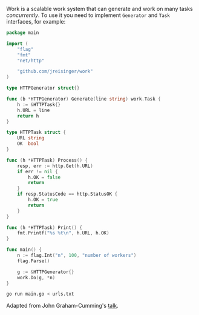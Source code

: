 Work is a scalable work system that can generate and work on many tasks
*concurrently*. To use it you need to implement `Generator` and `Task`
interfaces, for example:

```go
package main

import (
	"flag"
	"fmt"
	"net/http"

	"github.com/jreisinger/work"
)

type HTTPGenerator struct{}

func (b *HTTPGenerator) Generate(line string) work.Task {
	h := &HTTPTask{}
	h.URL = line
	return h
}

type HTTPTask struct {
	URL string
	OK  bool
}

func (h *HTTPTask) Process() {
	resp, err := http.Get(h.URL)
	if err != nil {
		h.OK = false
		return
	}
	if resp.StatusCode == http.StatusOK {
		h.OK = true
		return
	}
}

func (h *HTTPTask) Print() {
	fmt.Printf("%s %t\n", h.URL, h.OK)
}

func main() {
	n := flag.Int("n", 100, "number of workers")
	flag.Parse()

	g := &HTTPGenerator{}
	work.Do(g, *n)
}
```

```bash
go run main.go < urls.txt
```

Adapted from John Graham-Cumming's [talk](https://github.com/jgrahamc/dotgo).